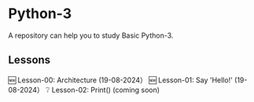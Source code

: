 # Python-3
A repository can help you to study Basic Python-3.
## Lessons
🆕️ Lesson-00: Architecture (19-08-2024）
🆕️ Lesson-01: Say 'Hello!' (19-08-2024）
❔️ Lesson-02: Print() (coming soon)
